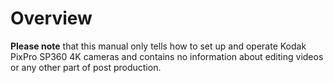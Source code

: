 <script type="text/javascript" src="./SCRIPT.js"></script>

# Overview

**Please note** that this manual only tells how to set up and operate Kodak PixPro SP360 4K cameras and contains no information about editing videos or any other part of post production. 
